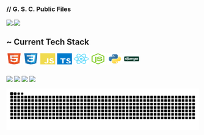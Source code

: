 ### // G. S. C. Public Files

<a href="https://github.com/gsoarescosta">
  <img align="center" src="https://github-readme-stats.vercel.app/api?username=gsoarescosta&show_icons=true&theme=tokyonight" />
</a>

<a href="https://github.com/gsoarescosta?tab=repositories">
  <img align="center" src="https://github-readme-stats.vercel.app/api/top-langs/?username=gsoarescosta&theme=tokyonight&layout=compact" />
</a>

## ~ Current Tech Stack 
<div style="display: inline_block">
  <img align="center" alt="Gaba-HTML" height="30" width="40" src="https://raw.githubusercontent.com/devicons/devicon/master/icons/html5/html5-original.svg">
  <img align="center" alt="Gaba-CSS" height="30" width="40" src="https://raw.githubusercontent.com/devicons/devicon/master/icons/css3/css3-original.svg">  
  <!--<img align="center" alt="Gaba-SASS" height="30" width="40" src="https://raw.githubusercontent.com/devicons/devicon/master/icons/sass/sass-original.svg">-->
  <img align="center" alt="Gaba-Js" height="30" width="40" src="https://raw.githubusercontent.com/devicons/devicon/master/icons/javascript/javascript-plain.svg">  
  <img align="center" alt="Gaba-Typescript" height="30" width="40" src="https://raw.githubusercontent.com/devicons/devicon/master/icons/typescript/typescript-plain.svg">
  <img align="center" alt="Gaba-ReactJS" height="30" width="40" src="https://raw.githubusercontent.com/devicons/devicon/master/icons/react/react-original.svg">
  <!--<img align="center" alt="Gaba-NextJS" height="30" width="40" src="https://raw.githubusercontent.com/devicons/devicon/master/icons/nextjs/nextjs-line.svg">-->
  <img align="center" alt="Gaba-NodeJS" height="30" width="40" src="https://raw.githubusercontent.com/devicons/devicon/master/icons/nodejs/nodejs-original.svg">
  <img align="center" alt="Gaba-Python" height="30" width="40" src="https://raw.githubusercontent.com/devicons/devicon/master/icons/python/python-original.svg">
  <img align="center" alt="Gaba-Django" height="30" width="40" src="https://raw.githubusercontent.com/devicons/devicon/master/icons/django/django-original.svg">
  <!--<img align="center" alt="Gaba-NestJS" height="30" width="40" src="https://raw.githubusercontent.com/devicons/devicon/master/icons/nestjs/nestjs-plain.svg">-->
</div>

##

<a href="https://www.linkedin.com/in/gsoarescosta/"><img src="https://img.shields.io/badge/LinkedIn-0077B5?style=for-the-badge&logo=linkedin&logoColor=white"></a>
<a href="https://stackoverflow.com/users/11672786/gabriel"><img src="https://img.shields.io/badge/Stack_Overflow-FE7A16?style=for-the-badge&logo=stack-overflow&logoColor=white"></a>
<a href="https://www.twitch.tv/gabasc"><img src="https://img.shields.io/badge/Twitch-9146FF?style=for-the-badge&logo=twitch&logoColor=white"></a>
<a href="https://steamcommunity.com/id/gabagsc/"><img src="https://img.shields.io/badge/Steam-000000?style=for-the-badge&logo=steam&logoColor=white"></a>

![Snake Animation](https://github.com/gsoarescosta/gsoarescosta/blob/output/github-contribution-grid-snake.svg)
